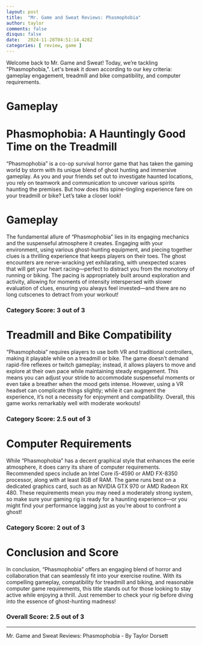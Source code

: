 ```yaml
---
layout: post
title:  "Mr. Game and Sweat Reviews: Phasmophobia"
author: taylor
comments: false
disqus: false
date:   2024-11-28T04:51:14.428Z
categories: [ review, game ]
---
```


Welcome back to Mr. Game and Sweat! Today, we’re tackling "Phasmophobia,". Let's break it down according to our key criteria: gameplay engagement, treadmill and bike compatibility, and computer requirements.

# Gameplay

# Phasmophobia: A Hauntingly Good Time on the Treadmill

“Phasmophobia” is a co-op survival horror game that has taken the gaming world by storm with its unique blend of ghost hunting and immersive gameplay. As you and your friends set out to investigate haunted locations, you rely on teamwork and communication to uncover various spirits haunting the premises. But how does this spine-tingling experience fare on your treadmill or bike? Let’s take a closer look!

# Gameplay

The fundamental allure of “Phasmophobia” lies in its engaging mechanics and the suspenseful atmosphere it creates. Engaging with your environment, using various ghost-hunting equipment, and piecing together clues is a thrilling experience that keeps players on their toes. The ghost encounters are nerve-wracking yet exhilarating, with unexpected scares that will get your heart racing—perfect to distract you from the monotony of running or biking. The pacing is appropriately built around exploration and activity, allowing for moments of intensity interspersed with slower evaluation of clues, ensuring you always feel invested—and there are no long cutscenes to detract from your workout!

### Category Score: 3 out of 3

# Treadmill and Bike Compatibility

“Phasmophobia” requires players to use both VR and traditional controllers, making it playable while on a treadmill or bike. The game doesn’t demand rapid-fire reflexes or twitch gameplay; instead, it allows players to move and explore at their own pace while maintaining steady engagement. This means you can adjust your stride to accommodate suspenseful moments or even take a breather when the mood gets intense. However, using a VR headset can complicate things slightly; while it can augment the experience, it’s not a necessity for enjoyment and compatibility. Overall, this game works remarkably well with moderate workouts!

### Category Score: 2.5 out of 3

# Computer Requirements

While “Phasmophobia” has a decent graphical style that enhances the eerie atmosphere, it does carry its share of computer requirements. Recommended specs include an Intel Core i5-4590 or AMD FX-8350 processor, along with at least 8GB of RAM. The game runs best on a dedicated graphics card, such as an NVIDIA GTX 970 or AMD Radeon RX 480. These requirements mean you may need a moderately strong system, so make sure your gaming rig is ready for a haunting experience—or you might find your performance lagging just as you’re about to confront a ghost!

### Category Score: 2 out of 3

# Conclusion and Score

In conclusion, “Phasmophobia” offers an engaging blend of horror and collaboration that can seamlessly fit into your exercise routine. With its compelling gameplay, compatibility for treadmill and biking, and reasonable computer game requirements, this title stands out for those looking to stay active while enjoying a thrill. Just remember to check your rig before diving into the essence of ghost-hunting madness!

### Overall Score: 2.5 out of 3

---

Mr. Game and Sweat Reviews: Phasmophobia - By Taylor Dorsett
